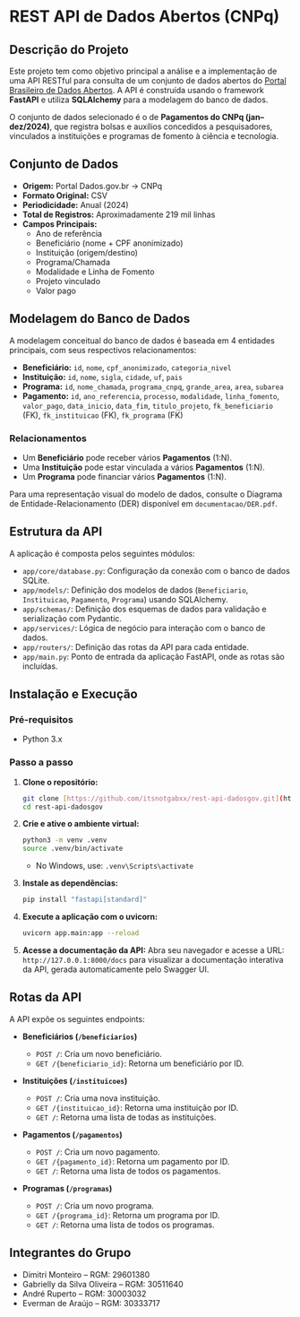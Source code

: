 # REST API de Dados Abertos (CNPq)

## Descrição do Projeto
Este projeto tem como objetivo principal a análise e a implementação de uma API RESTful para consulta de um conjunto de dados abertos do [Portal Brasileiro de Dados Abertos](https://dados.gov.br). A API é construída usando o framework **FastAPI** e utiliza **SQLAlchemy** para a modelagem do banco de dados.

O conjunto de dados selecionado é o de **Pagamentos do CNPq (jan–dez/2024)**, que registra bolsas e auxílios concedidos a pesquisadores, vinculados a instituições e programas de fomento à ciência e tecnologia.

## Conjunto de Dados
* **Origem:** Portal Dados.gov.br → CNPq
* **Formato Original:** CSV
* **Periodicidade:** Anual (2024)
* **Total de Registros:** Aproximadamente 219 mil linhas
* **Campos Principais:**
    * Ano de referência
    * Beneficiário (nome + CPF anonimizado)
    * Instituição (origem/destino)
    * Programa/Chamada
    * Modalidade e Linha de Fomento
    * Projeto vinculado
    * Valor pago

## Modelagem do Banco de Dados
A modelagem conceitual do banco de dados é baseada em 4 entidades principais, com seus respectivos relacionamentos:

* **Beneficiário:** `id`, `nome`, `cpf_anonimizado`, `categoria_nivel`
* **Instituição:** `id`, `nome`, `sigla`, `cidade`, `uf`, `pais`
* **Programa:** `id`, `nome_chamada`, `programa_cnpq`, `grande_area`, `area`, `subarea`
* **Pagamento:** `id`, `ano_referencia`, `processo`, `modalidade`, `linha_fomento`, `valor_pago`, `data_inicio`, `data_fim`, `titulo_projeto`, `fk_beneficiario` (FK), `fk_instituicao` (FK), `fk_programa` (FK)

### Relacionamentos
* Um **Beneficiário** pode receber vários **Pagamentos** (1:N).
* Uma **Instituição** pode estar vinculada a vários **Pagamentos** (1:N).
* Um **Programa** pode financiar vários **Pagamentos** (1:N).

Para uma representação visual do modelo de dados, consulte o Diagrama de Entidade-Relacionamento (DER) disponível em `documentacao/DER.pdf`.

## Estrutura da API
A aplicação é composta pelos seguintes módulos:
* `app/core/database.py`: Configuração da conexão com o banco de dados SQLite.
* `app/models/`: Definição dos modelos de dados (`Beneficiario`, `Instituicao`, `Pagamento`, `Programa`) usando SQLAlchemy.
* `app/schemas/`: Definição dos esquemas de dados para validação e serialização com Pydantic.
* `app/services/`: Lógica de negócio para interação com o banco de dados.
* `app/routers/`: Definição das rotas da API para cada entidade.
* `app/main.py`: Ponto de entrada da aplicação FastAPI, onde as rotas são incluídas.

## Instalação e Execução
### Pré-requisitos
* Python 3.x

### Passo a passo
1.  **Clone o repositório:**
    ```bash
    git clone [https://github.com/itsnotgabxx/rest-api-dadosgov.git](https://github.com/itsnotgabxx/rest-api-dadosgov.git)
    cd rest-api-dadosgov
    ```

2.  **Crie e ative o ambiente virtual:**
    ```bash
    python3 -m venv .venv
    source .venv/bin/activate
    ```
    * No Windows, use: `.venv\Scripts\activate`

3.  **Instale as dependências:**
    ```bash
    pip install "fastapi[standard]"
    ```

4.  **Execute a aplicação com o uvicorn:**
    ```bash
    uvicorn app.main:app --reload
    ```

5.  **Acesse a documentação da API:**
    Abra seu navegador e acesse a URL: `http://127.0.0.1:8000/docs` para visualizar a documentação interativa da API, gerada automaticamente pelo Swagger UI.

## Rotas da API
A API expõe os seguintes endpoints:

* **Beneficiários (`/beneficiarios`)**
    * `POST /`: Cria um novo beneficiário.
    * `GET /{beneficiario_id}`: Retorna um beneficiário por ID.

* **Instituições (`/instituicoes`)**
    * `POST /`: Cria uma nova instituição.
    * `GET /{instituicao_id}`: Retorna uma instituição por ID.
    * `GET /`: Retorna uma lista de todas as instituições.

* **Pagamentos (`/pagamentos`)**
    * `POST /`: Cria um novo pagamento.
    * `GET /{pagamento_id}`: Retorna um pagamento por ID.
    * `GET /`: Retorna uma lista de todos os pagamentos.

* **Programas (`/programas`)**
    * `POST /`: Cria um novo programa.
    * `GET /{programa_id}`: Retorna um programa por ID.
    * `GET /`: Retorna uma lista de todos os programas.

## Integrantes do Grupo
* Dimitri Monteiro – RGM: 29601380
* Gabrielly da Silva Oliveira – RGM: 30511640
* André Ruperto – RGM: 30003032
* Everman de Araújo – RGM: 30333717

